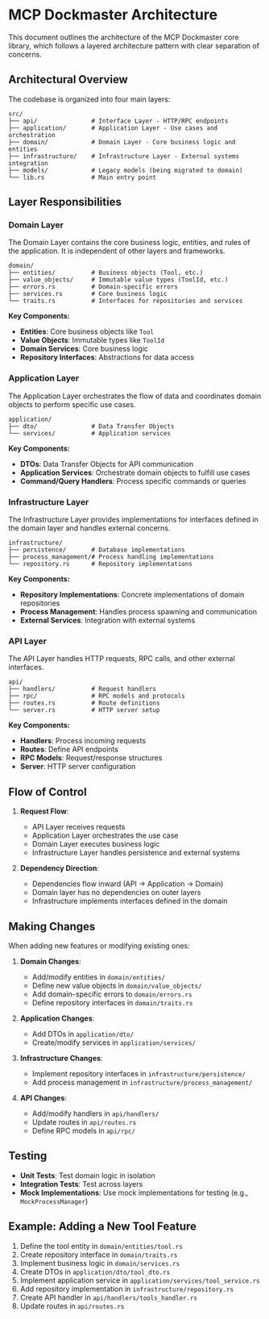 # MCP Dockmaster Architecture

This document outlines the architecture of the MCP Dockmaster core library, which follows a layered architecture pattern with clear separation of concerns.

## Architectural Overview

The codebase is organized into four main layers:

```
src/
├── api/               # Interface Layer - HTTP/RPC endpoints
├── application/       # Application Layer - Use cases and orchestration
├── domain/            # Domain Layer - Core business logic and entities
├── infrastructure/    # Infrastructure Layer - External systems integration
├── models/            # Legacy models (being migrated to domain)
└── lib.rs             # Main entry point
```

## Layer Responsibilities

### Domain Layer

The Domain Layer contains the core business logic, entities, and rules of the application. It is independent of other layers and frameworks.

```
domain/
├── entities/          # Business objects (Tool, etc.)
├── value_objects/     # Immutable value types (ToolId, etc.)
├── errors.rs          # Domain-specific errors
├── services.rs        # Core business logic
└── traits.rs          # Interfaces for repositories and services
```

**Key Components:**
- **Entities**: Core business objects like `Tool`
- **Value Objects**: Immutable types like `ToolId`
- **Domain Services**: Core business logic
- **Repository Interfaces**: Abstractions for data access

### Application Layer

The Application Layer orchestrates the flow of data and coordinates domain objects to perform specific use cases.

```
application/
├── dto/               # Data Transfer Objects
└── services/          # Application services
```

**Key Components:**
- **DTOs**: Data Transfer Objects for API communication
- **Application Services**: Orchestrate domain objects to fulfill use cases
- **Command/Query Handlers**: Process specific commands or queries

### Infrastructure Layer

The Infrastructure Layer provides implementations for interfaces defined in the domain layer and handles external concerns.

```
infrastructure/
├── persistence/       # Database implementations
├── process_management/# Process handling implementations
└── repository.rs      # Repository implementations
```

**Key Components:**
- **Repository Implementations**: Concrete implementations of domain repositories
- **Process Management**: Handles process spawning and communication
- **External Services**: Integration with external systems

### API Layer

The API Layer handles HTTP requests, RPC calls, and other external interfaces.

```
api/
├── handlers/          # Request handlers
├── rpc/               # RPC models and protocols
├── routes.rs          # Route definitions
└── server.rs          # HTTP server setup
```

**Key Components:**
- **Handlers**: Process incoming requests
- **Routes**: Define API endpoints
- **RPC Models**: Request/response structures
- **Server**: HTTP server configuration

## Flow of Control

1. **Request Flow**:
   - API Layer receives requests
   - Application Layer orchestrates the use case
   - Domain Layer executes business logic
   - Infrastructure Layer handles persistence and external systems

2. **Dependency Direction**:
   - Dependencies flow inward (API → Application → Domain)
   - Domain layer has no dependencies on outer layers
   - Infrastructure implements interfaces defined in the domain

## Making Changes

When adding new features or modifying existing ones:

1. **Domain Changes**:
   - Add/modify entities in `domain/entities/`
   - Define new value objects in `domain/value_objects/`
   - Add domain-specific errors to `domain/errors.rs`
   - Define repository interfaces in `domain/traits.rs`

2. **Application Changes**:
   - Add DTOs in `application/dto/`
   - Create/modify services in `application/services/`

3. **Infrastructure Changes**:
   - Implement repository interfaces in `infrastructure/persistence/`
   - Add process management in `infrastructure/process_management/`

4. **API Changes**:
   - Add/modify handlers in `api/handlers/`
   - Update routes in `api/routes.rs`
   - Define RPC models in `api/rpc/`

## Testing

- **Unit Tests**: Test domain logic in isolation
- **Integration Tests**: Test across layers
- **Mock Implementations**: Use mock implementations for testing (e.g., `MockProcessManager`)

## Example: Adding a New Tool Feature

1. Define the tool entity in `domain/entities/tool.rs`
2. Create repository interface in `domain/traits.rs`
3. Implement business logic in `domain/services.rs`
4. Create DTOs in `application/dto/tool_dto.rs`
5. Implement application service in `application/services/tool_service.rs`
6. Add repository implementation in `infrastructure/repository.rs`
7. Create API handler in `api/handlers/tools_handler.rs`
8. Update routes in `api/routes.rs`
